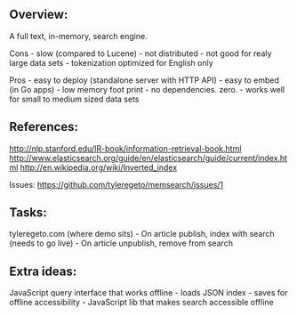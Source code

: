 
Overview:
------------------------------

A full text, in-memory, search engine.

Cons
	- slow (compared to Lucene)
	- not distributed
	- not good for realy large data sets
	- tokenization optimized for English only

Pros
	- easy to deploy (standalone server with HTTP API)
	- easy to embed (in Go apps)
	- low memory foot print
	- no dependencies. zero.
	- works well for small to medium sized data sets


References:
------------------------------
http://nlp.stanford.edu/IR-book/information-retrieval-book.html
http://www.elasticsearch.org/guide/en/elasticsearch/guide/current/index.html
http://en.wikipedia.org/wiki/Inverted_index

Issues:
https://github.com/tyleregeto/memsearch/issues/1


Tasks:
------------------------------

tyleregeto.com (where demo sits)
	- On article publish, index with search (needs to go live)
	- On article unpublish, remove from search

Extra ideas:
--------------------------------

JavaScript query interface that works offline
	- loads JSON index
	- saves for offline accessibility
	- JavaScript lib that makes search accessible offline
